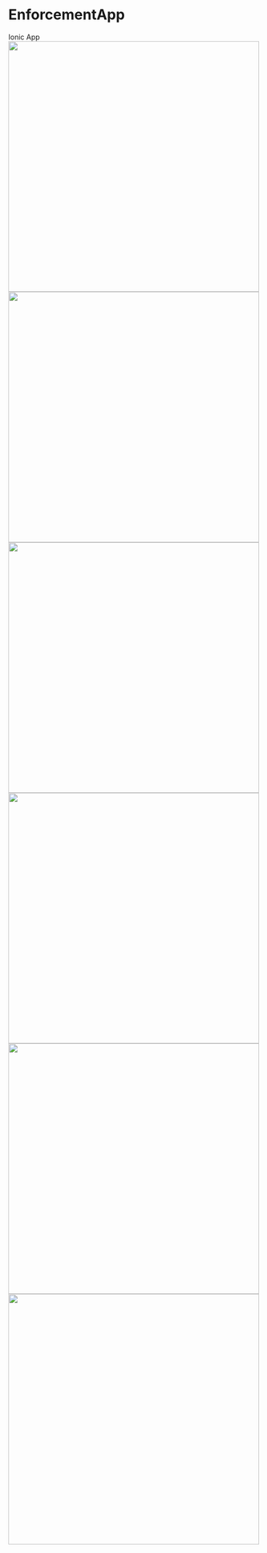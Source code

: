 # EnforcementApp
Ionic App
<img src="https://user-images.githubusercontent.com/68383681/87845987-24970180-c8ea-11ea-8768-e538a42c5b32.jpg"  height="500">
<img src="https://user-images.githubusercontent.com/68383681/87845993-32e51d80-c8ea-11ea-9c1e-b6c19fcea220.jpg"  height="500">
<img src="https://user-images.githubusercontent.com/68383681/87846010-5740fa00-c8ea-11ea-9aa1-42b47f90acb6.jpg"  height="500">
<img src="https://user-images.githubusercontent.com/68383681/87846016-64f67f80-c8ea-11ea-9975-8e0c16d1e2b0.jpg"  height="500">
<img src="https://user-images.githubusercontent.com/68383681/87846016-64f67f80-c8ea-11ea-9975-8e0c16d1e2b0.jpg"  height="500">
<img src="https://user-images.githubusercontent.com/68383681/87846036-7cce0380-c8ea-11ea-9b6a-834c7ad44d87.jpg"  height="500">

